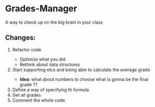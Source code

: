 # Grades-Manager
A way to check up on the big brain in your class

## Changes:
<ol>
    <li>Refactor code</li>
    <ul>
        <li>Optimize what you did </li>
        <li>Rethink about data structures</li>
    </ul>
    <li>
    Start supporting etcs and being able to calculate the average grade
    </li>
    <ul>
    <li>
    <strong>Idea: </strong> what about numbers to choose what is gonna be the final grade ??
    </li>
    </ul>
    <li>
        Define a way of specifying th formula 
    </li>
    <li>
        Get all grades
    </li>
     <li>
        Comment the whole code
    </li>
</ol>